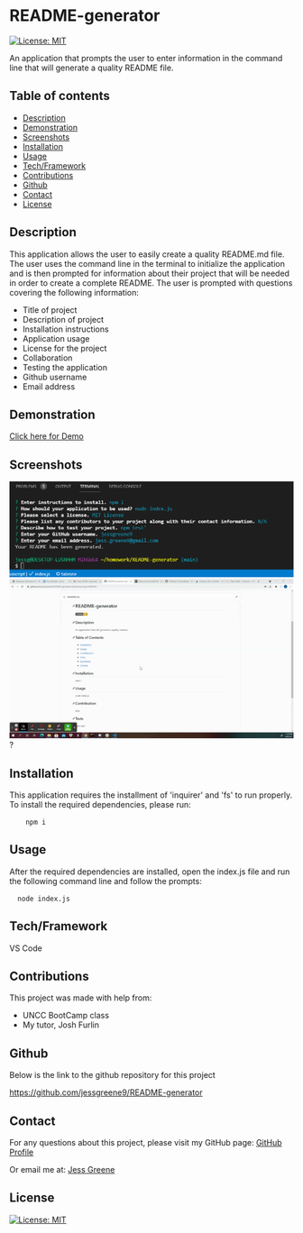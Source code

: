 # README-generator
[![License: MIT](https://img.shields.io/badge/License-MIT-yellow.svg)](https://opensource.org/licenses/MIT)

An application that prompts the user to enter information in the command line that will generate a quality README file. 
  
## Table of contents

- [Description](#description)
- [Demonstration](#demonstration)
- [Screenshots](#screenshots)
- [Installation](#installation)
- [Usage](#usage)
- [Tech/Framework](#tech/framework)
- [Contributions](#contributions)
- [Github](#github)
- [Contact](#contact)
- [License](#license)


## Description

This application allows the user to easily create a quality README.md file. The user uses the command line in the terminal to initialize the application and is then prompted for information about their project that will be needed in order to create a complete README. The user is prompted with questions covering the following information: 

   * Title of project
   * Description of project
   * Installation instructions
   * Application usage
   * License for the project
   * Collaboration
   * Testing the application
   * Github username
   * Email address

## Demonstration
[Click here for Demo](https://drive.google.com/file/d/1NWh1fGOxgEesTAuijxn3xwcl8CoD7iGa/view)


## Screenshots
<img src="./images/screenshot1.png">
<img src="./images/demo-readme.gif">?


## Installation
This application requires the installment of 'inquirer' and 'fs' to run properly. To install the required dependencies, please run:
  ```
      npm i
  ```


## Usage
After the required dependencies are installed, open the index.js file and run the following command line and follow the prompts:
  ```
    node index.js
  ```


## Tech/Framework

VS Code

## Contributions

This project was made with help from:

* UNCC BootCamp class
* My tutor, Josh Furlin

## Github
Below is the link to the github repository for this project

<https://github.com/jessgreene9/README-generator>

## Contact

    
For any questions about this project, please visit my GitHub page: [GitHub Profile](https://github.com/jessgreene9)
      
Or email me at: [Jess Greene](mailto:jess.greene9@gmail.com)


## License

[![License: MIT](https://img.shields.io/badge/License-MIT-yellow.svg)](https://opensource.org/licenses/MIT)
  
  